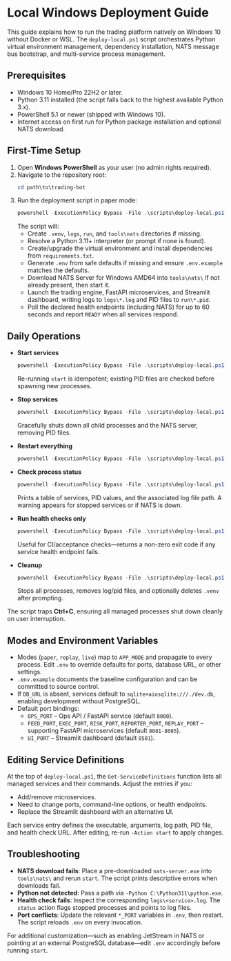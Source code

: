 # Local Windows Deployment Guide

This guide explains how to run the trading platform natively on Windows 10 without Docker or WSL. The `deploy-local.ps1` script orchestrates Python virtual environment management, dependency installation, NATS message bus bootstrap, and multi-service process management.

## Prerequisites
- Windows 10 Home/Pro 22H2 or later.
- Python 3.11 installed (the script falls back to the highest available Python 3.x).
- PowerShell 5.1 or newer (shipped with Windows 10).
- Internet access on first run for Python package installation and optional NATS download.

## First-Time Setup
1. Open **Windows PowerShell** as your user (no admin rights required).
2. Navigate to the repository root:
   ```powershell
   cd path\to\trading-bot
   ```
3. Run the deployment script in paper mode:
   ```powershell
   powershell -ExecutionPolicy Bypass -File .\scripts\deploy-local.ps1 -Action start -Mode paper
   ```
   The script will:
   - Create `.venv`, `logs`, `run`, and `tools\nats` directories if missing.
   - Resolve a Python 3.11+ interpreter (or prompt if none is found).
   - Create/upgrade the virtual environment and install dependencies from `requirements.txt`.
   - Generate `.env` from safe defaults if missing and ensure `.env.example` matches the defaults.
   - Download NATS Server for Windows AMD64 into `tools\nats\` if not already present, then start it.
   - Launch the trading engine, FastAPI microservices, and Streamlit dashboard, writing logs to `logs\*.log` and PID files to `run\*.pid`.
   - Poll the declared health endpoints (including NATS) for up to 60 seconds and report `READY` when all services respond.

## Daily Operations
- **Start services**
  ```powershell
  powershell -ExecutionPolicy Bypass -File .\scripts\deploy-local.ps1 -Action start [-Mode paper|replay|live]
  ```
  Re-running `start` is idempotent; existing PID files are checked before spawning new processes.

- **Stop services**
  ```powershell
  powershell -ExecutionPolicy Bypass -File .\scripts\deploy-local.ps1 -Action stop
  ```
  Gracefully shuts down all child processes and the NATS server, removing PID files.

- **Restart everything**
  ```powershell
  powershell -ExecutionPolicy Bypass -File .\scripts\deploy-local.ps1 -Action restart [-Mode <mode>]
  ```

- **Check process status**
  ```powershell
  powershell -ExecutionPolicy Bypass -File .\scripts\deploy-local.ps1 -Action status
  ```
  Prints a table of services, PID values, and the associated log file path. A warning appears for stopped services or if NATS is down.

- **Run health checks only**
  ```powershell
  powershell -ExecutionPolicy Bypass -File .\scripts\deploy-local.ps1 -Action health
  ```
  Useful for CI/acceptance checks—returns a non-zero exit code if any service health endpoint fails.

- **Cleanup**
  ```powershell
  powershell -ExecutionPolicy Bypass -File .\scripts\deploy-local.ps1 -Action clean
  ```
  Stops all processes, removes log/pid files, and optionally deletes `.venv` after prompting.

The script traps **Ctrl+C**, ensuring all managed processes shut down cleanly on user interruption.

## Modes and Environment Variables
- Modes (`paper`, `replay`, `live`) map to `APP_MODE` and propagate to every process. Edit `.env` to override defaults for ports, database URL, or other settings.
- `.env.example` documents the baseline configuration and can be committed to source control.
- If `DB_URL` is absent, services default to `sqlite+aiosqlite:///./dev.db`, enabling development without PostgreSQL.
- Default port bindings:
  - `OPS_PORT` – Ops API / FastAPI service (default `8080`).
  - `FEED_PORT`, `EXEC_PORT`, `RISK_PORT`, `REPORTER_PORT`, `REPLAY_PORT` – supporting FastAPI microservices (default `8081-8085`).
  - `UI_PORT` – Streamlit dashboard (default `8501`).

## Editing Service Definitions
At the top of `deploy-local.ps1`, the `Get-ServiceDefinitions` function lists all managed services and their commands. Adjust the entries if you:
- Add/remove microservices.
- Need to change ports, command-line options, or health endpoints.
- Replace the Streamlit dashboard with an alternative UI.

Each service entry defines the executable, arguments, log path, PID file, and health check URL. After editing, re-run `-Action start` to apply changes.

## Troubleshooting
- **NATS download fails**: Place a pre-downloaded `nats-server.exe` into `tools\nats\` and rerun `start`. The script prints descriptive errors when downloads fail.
- **Python not detected**: Pass a path via `-Python C:\Python311\python.exe`.
- **Health check fails**: Inspect the corresponding `logs\<service>.log`. The `status` action flags stopped processes and points to log files.
- **Port conflicts**: Update the relevant `*_PORT` variables in `.env`, then restart. The script reloads `.env` on every invocation.

For additional customization—such as enabling JetStream in NATS or pointing at an external PostgreSQL database—edit `.env` accordingly before running `start`.
